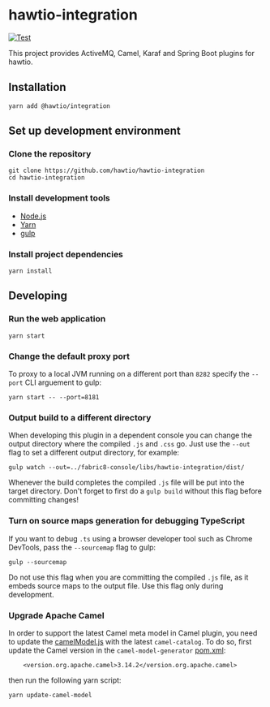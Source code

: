 # hawtio-integration

[![Test](https://github.com/hawtio/hawtio-integration/actions/workflows/test.yml/badge.svg)](https://github.com/hawtio/hawtio-integration/blob/main/.github/workflows/test.yml)

This project provides ActiveMQ, Camel, Karaf and Spring Boot plugins for hawtio.

## Installation

```
yarn add @hawtio/integration
```

## Set up development environment

### Clone the repository

```
git clone https://github.com/hawtio/hawtio-integration
cd hawtio-integration
```

### Install development tools

* [Node.js](http://nodejs.org)
* [Yarn](https://yarnpkg.com)
* [gulp](http://gulpjs.com/)

### Install project dependencies

```
yarn install
```

## Developing

### Run the web application

```
yarn start
```

### Change the default proxy port

To proxy to a local JVM running on a different port than `8282` specify the `--port` CLI arguement to gulp:
```
yarn start -- --port=8181
```

### Output build to a different directory

When developing this plugin in a dependent console you can change the output directory where the compiled `.js` and `.css` go.  Just use the `--out` flag to set a different output directory, for example:
```
gulp watch --out=../fabric8-console/libs/hawtio-integration/dist/
```

Whenever the build completes the compiled `.js` file will be put into the target directory.  Don't forget to first do a `gulp build` without this flag before committing changes!

### Turn on source maps generation for debugging TypeScript

If you want to debug `.ts` using a browser developer tool such as Chrome DevTools, pass the `--sourcemap` flag to gulp:

```
gulp --sourcemap
```

Do not use this flag when you are committing the compiled `.js` file, as it embeds source maps to the output file. Use this flag only during development.

### Upgrade Apache Camel

In order to support the latest Camel meta model in Camel plugin, you need to update the [camelModel.js](vendor/apache-camel/camelModel.js) with the latest `camel-catalog`. To do so, first update the Camel version in the `camel-model-generator` [pom.xml](vendor/apache-camel/pom.xml):

```
    <version.org.apache.camel>3.14.2</version.org.apache.camel>
```
then run the following yarn script:
```
yarn update-camel-model
```
